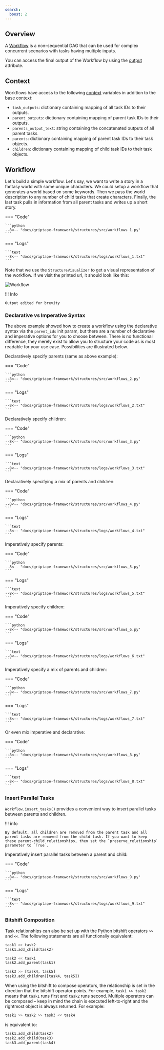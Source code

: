 ```yaml
---
search:
  boost: 2
---
```


## Overview

A [Workflow](../../reference/griptape/structures/workflow.md) is a non-sequential DAG that can be used for complex concurrent scenarios with tasks having multiple inputs.

You can access the final output of the Workflow by using the [output](../../reference/griptape/structures/structure.md#griptape.structures.structure.Structure.output) attribute.

## Context

Workflows have access to the following [context](../../reference/griptape/structures/workflow.md#griptape.structures.workflow.Workflow.context) variables in addition to the [base context](./tasks.md#context):

- `task_outputs`: dictionary containing mapping of all task IDs to their outputs.
- `parent_outputs`: dictionary containing mapping of parent task IDs to their outputs.
- `parents_output_text`: string containing the concatenated outputs of all parent tasks.
- `parents`: dictionary containing mapping of parent task IDs to their task objects.
- `children`: dictionary containing mapping of child task IDs to their task objects.

## Workflow

Let's build a simple workflow. Let's say, we want to write a story in a fantasy world with some unique characters. We could setup a workflow that generates a world based on some keywords. Then we pass the world description to any number of child tasks that create characters. Finally, the last task pulls in information from all parent tasks and writes up a short story.

=== "Code"

    ```python
    --8<-- "docs/griptape-framework/structures/src/workflows_1.py"
    ```

=== "Logs"

    ```text
    --8<-- "docs/griptape-framework/structures/logs/workflows_1.txt"
    ```

Note that we use the `StructureVisualizer` to get a visual representation of the workflow. If we visit the printed url, it should look like this:

![Workflow](https://mermaid.ink/img/Z3JhcGggVEQ7OwoJd29ybGQtLT4gc3RvcnkgJiBzY290dHkgJiBhbm5pZTsKCXNjb3R0eS0tPiBzdG9yeTsKCWFubmllLS0+IHN0b3J5Ow==)

!!! Info

    Output edited for brevity

### Declarative vs Imperative Syntax

The above example showed how to create a workflow using the declarative syntax via the `parent_ids` init param, but there are a number of declarative and imperative options for you to choose between. There is no functional difference, they merely exist to allow you to structure your code as is most readable for your use case. Possibilities are illustrated below.

Declaratively specify parents (same as above example):

=== "Code"

    ```python
    --8<-- "docs/griptape-framework/structures/src/workflows_2.py"
    ```

=== "Logs"

    ```text
    --8<-- "docs/griptape-framework/structures/logs/workflows_2.txt"
    ```

Declaratively specify children:

=== "Code"

    ```python
    --8<-- "docs/griptape-framework/structures/src/workflows_3.py"
    ```

=== "Logs"

    ```text
    --8<-- "docs/griptape-framework/structures/logs/workflows_3.txt"
    ```

Declaratively specifying a mix of parents and children:

=== "Code"

    ```python
    --8<-- "docs/griptape-framework/structures/src/workflows_4.py"
    ```

=== "Logs"

    ```text
    --8<-- "docs/griptape-framework/structures/logs/workflows_4.txt"
    ```

Imperatively specify parents:

=== "Code"

    ```python
    --8<-- "docs/griptape-framework/structures/src/workflows_5.py"
    ```

=== "Logs"

    ```text
    --8<-- "docs/griptape-framework/structures/logs/workflows_5.txt"
    ```

Imperatively specify children:

=== "Code"

    ```python
    --8<-- "docs/griptape-framework/structures/src/workflows_6.py"
    ```

=== "Logs"

    ```text
    --8<-- "docs/griptape-framework/structures/logs/workflows_6.txt"
    ```

Imperatively specify a mix of parents and children:

=== "Code"

    ```python
    --8<-- "docs/griptape-framework/structures/src/workflows_7.py"
    ```

=== "Logs"

    ```text
    --8<-- "docs/griptape-framework/structures/logs/workflows_7.txt"
    ```

Or even mix imperative and declarative:

=== "Code"

    ```python
    --8<-- "docs/griptape-framework/structures/src/workflows_8.py"
    ```

=== "Logs"

    ```text
    --8<-- "docs/griptape-framework/structures/logs/workflows_8.txt"
    ```

### Insert Parallel Tasks

`Workflow.insert_tasks()` provides a convenient way to insert parallel tasks between parents and children.

!!! info

    By default, all children are removed from the parent task and all parent tasks are removed from the child task. If you want to keep these parent-child relationships, then set the `preserve_relationship` parameter to `True`.

Imperatively insert parallel tasks between a parent and child:

=== "Code"

    ```python
    --8<-- "docs/griptape-framework/structures/src/workflows_9.py"
    ```

=== "Logs"

    ```text
    --8<-- "docs/griptape-framework/structures/logs/workflows_9.txt"
    ```

### Bitshift Composition

Task relationships can also be set up with the Python bitshift operators `>>` and `<<`. The following statements are all functionally equivalent:

```python
task1 >> task2
task1.add_child(task2)

task2 << task1
task2.add_parent(task1)

task3 >> [task4, task5]
task3.add_children([task4, task5])
```

When using the bitshift to compose operators, the relationship is set in the direction that the bitshift operator points.
For example, `task1 >> task2` means that `task1` runs first and `task2` runs second.
Multiple operators can be composed – keep in mind the chain is executed left-to-right and the rightmost object is always returned. For example:

```python
task1 >> task2 >> task3 << task4
```

is equivalent to:

```python
task1.add_child(task2)
task2.add_child(task3)
task3.add_parent(task4)
```
